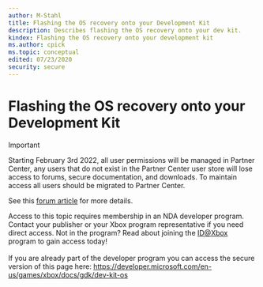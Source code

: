 ```yaml
---
author: M-Stahl
title: Flashing the OS recovery onto your Development Kit
description: Describes flashing the OS recovery onto your dev kit.
kindex: Flashing the OS recovery onto your development kit
ms.author: cpick
ms.topic: conceptual
edited: 07/23/2020
security: secure
---
```


# Flashing the OS recovery onto your Development Kit
> [!IMPORTANT]
> Starting February 3rd 2022, all user permissions will be managed in Partner Center, any users that do not exist in the Partner Center user store will lose access to forums, secure documentation, and downloads. To maintain access all users should be migrated to Partner Center. <p></p>See this <a href="https://forums.xboxlive.com/articles/132187/breaking-change-user-access-for-forums-secure-docu.html">forum article</a> for more details.  

 Access to this topic requires membership in an NDA developer program. Contact your publisher or your Xbox program representative if you need direct access. Not in the program? Read about joining the <a href="https://www.xbox.com/Developers/id">ID@Xbox</a> program to gain access today!  <br/><br/>If you are already part of the developer program you can access the secure version of this page here: <a target="_blank" href="https://developer.microsoft.com/en-us/games/xbox/docs/gdk/dev-kit-os">https://developer.microsoft.com/en-us/games/xbox/docs/gdk/dev-kit-os</a>